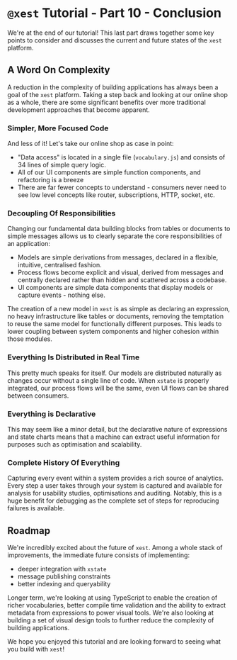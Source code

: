 # `@xest` Tutorial - Part 10 - Conclusion

We're at the end of our tutorial! This last part draws together some key points to consider and discusses the current
and future states of the `xest` platform.

## A Word On Complexity

A reduction in the complexity of building applications has always been a goal of the `xest` platform. Taking a step 
back and looking at our online shop as a whole, there are some significant benefits over more traditional development
approaches that become apparent.

### Simpler, More Focused Code

And less of it! Let's take our online shop as case in point:

- "Data access" is located in a single file (`vocabulary.js`) and consists of 34 lines of simple query logic.
- All of our UI components are simple function components, and refactoring is a breeze
- There are far fewer concepts to understand - consumers never need to see low level concepts like router, 
  subscriptions, HTTP, socket, etc.  

### Decoupling Of Responsibilities

Changing our fundamental data building blocks from tables or documents to simple messages allows us to clearly
separate the core responsibilities of an application:

- Models are simple derivations from messages, declared in a flexible, intuitive, centralised fashion.
- Process flows become explicit and visual, derived from messages and centrally declared rather than hidden and 
  scattered across a codebase.
- UI components are simple data components that display models or capture events - nothing else.

The creation of a new model in `xest` is as simple as declaring an expression, no heavy infrastructure like tables or
documents, removing the temptation to reuse the same model for functionally different purposes. This leads to lower
coupling between system components and higher cohesion within those modules.

### Everything Is Distributed in Real Time

This pretty much speaks for itself. Our models are distributed naturally as changes occur without a single line of 
code. When `xstate` is properly integrated, our process flows will be the same, even UI flows can be shared between
consumers.

### Everything is Declarative

This may seem like a minor detail, but the declarative nature of expressions and state charts means that a machine can 
extract useful information for purposes such as optimisation and scalability. 

### Complete History Of Everything

Capturing every event within a system provides a rich source of analytics. Every step a user takes through your system
is captured and available for analysis for usability studies, optimisations and auditing. Notably, this is a huge
benefit for debugging as the complete set of steps for reproducing failures is available. 

## Roadmap

We're incredibly excited about the future of `xest`. Among a whole stack of improvements, the immediate future consists 
of implementing:

- deeper integration with `xstate`
- message publishing constraints
- better indexing and queryability

Longer term, we're looking at using TypeScript to enable the creation of richer vocabularies, better compile time
validation and the ability to extract metadata from expressions to power visual tools. We're also looking at building
a set of visual design tools to further reduce the complexity of building applications.

We hope you enjoyed this tutorial and are looking forward to seeing what you build with `xest`!